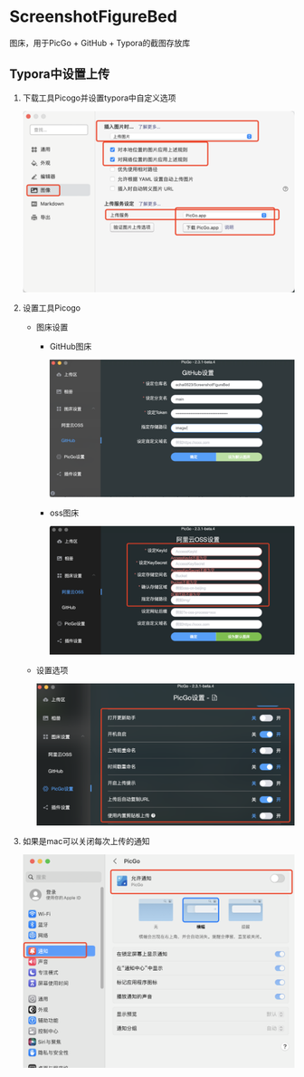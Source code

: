 # ScreenshotFigureBed
图床，用于PicGo + GitHub + Typora的截图存放库


## Typora中设置上传

1. 下载工具Picogo并设置typora中自定义选项

   ![image-20221122111145355](https://raw.githubusercontent.com/echai0523/ScreenshotFigureBed/main/image/202211221111389.png)

2. 设置工具Picogo

   - 图床设置

     - GitHub图床

       ![image-20221122114514736](https://raw.githubusercontent.com/echai0523/ScreenshotFigureBed/main/image/202211221145787.png)

     - oss图床

       ![image-20221122105811671](https://raw.githubusercontent.com/echai0523/ScreenshotFigureBed/main/image/202211221107542.png)

   - 设置选项

     ![image-20221122105921861](https://raw.githubusercontent.com/echai0523/ScreenshotFigureBed/main/image/202211221108715.png)



3. 如果是mac可以关闭每次上传的通知

   ![image-20221122111340450](https://raw.githubusercontent.com/echai0523/ScreenshotFigureBed/main/image/202211221113479.png)

